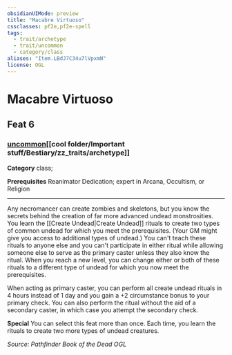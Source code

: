 ```yaml
---
obsidianUIMode: preview
title: "Macabre Virtuoso"
cssclasses: pf2e,pf2e-spell
tags:
  - trait/archetype
  - trait/uncommon
  - category/class
aliases: "Item.LBdJ7C34u7lVpxmN"
license: OGL
---
```

# Macabre Virtuoso
## Feat 6
### [uncommon](cool%20folder/Important%20stuff/Bestiary/zz_traits/uncommon.md "Uncommon Rarity Trait")[[cool folder/Important stuff/Bestiary/zz_traits/archetype]]

**Category** class; 



**Prerequisites** Reanimator Dedication; expert in Arcana, Occultism, or Religion
* * *
Any necromancer can create zombies and skeletons, but you know the secrets behind the creation of far more advanced undead monstrosities. You learn the [[Create Undead|Create Undead]] rituals to create two types of common undead for which you meet the prerequisites. (Your GM might give you access to additional types of undead.) You can't teach these rituals to anyone else and you can't participate in either ritual while allowing someone else to serve as the primary caster unless they also know the ritual. When you reach a new level, you can change either or both of these rituals to a different type of undead for which you now meet the prerequisites.

When acting as primary caster, you can perform all create undead rituals in 4 hours instead of 1 day and you gain a +2 circumstance bonus to your primary check. You can also perform the ritual without the aid of a secondary caster, in which case you attempt the secondary check.

**Special** You can select this feat more than once. Each time, you learn the rituals to create two more types of undead creatures.

*Source: Pathfinder Book of the Dead*
*OGL*